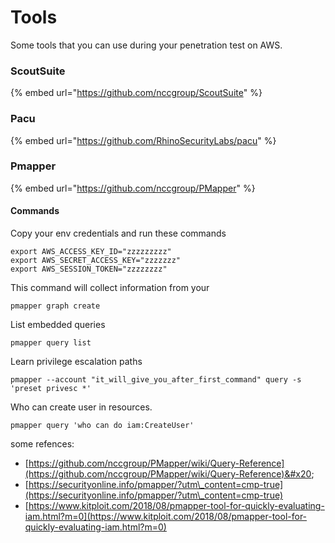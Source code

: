 # Tools

Some tools that you can use during your penetration test on AWS.&#x20;

### ScoutSuite

{% embed url="https://github.com/nccgroup/ScoutSuite" %}

### Pacu

{% embed url="https://github.com/RhinoSecurityLabs/pacu" %}

### Pmapper

{% embed url="https://github.com/nccgroup/PMapper" %}

#### Commands

Copy your env credentials and run these commands

```
export AWS_ACCESS_KEY_ID="zzzzzzzzz"
export AWS_SECRET_ACCESS_KEY="zzzzzzz"
export AWS_SESSION_TOKEN="zzzzzzzz"
```



This command will collect information from your&#x20;

```
pmapper graph create
```

List embedded queries

```
pmapper query list
```

Learn privilege escalation paths

```
pmapper --account "it_will_give_you_after_first_command" query -s 'preset privesc *'
```

Who can create user in resources.&#x20;

```
pmapper query 'who can do iam:CreateUser'
```

some refences:

* [https://github.com/nccgroup/PMapper/wiki/Query-Reference](https://github.com/nccgroup/PMapper/wiki/Query-Reference)&#x20;
* [https://securityonline.info/pmapper/?utm\_content=cmp-true](https://securityonline.info/pmapper/?utm\_content=cmp-true)
* [https://www.kitploit.com/2018/08/pmapper-tool-for-quickly-evaluating-iam.html?m=0](https://www.kitploit.com/2018/08/pmapper-tool-for-quickly-evaluating-iam.html?m=0)
